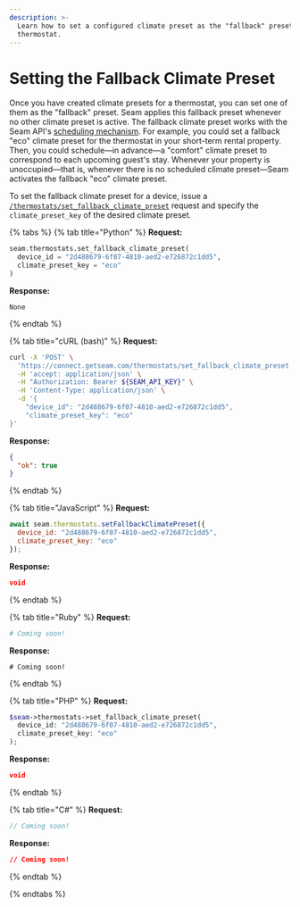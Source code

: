 ```yaml
---
description: >-
  Learn how to set a configured climate preset as the "fallback" preset for a
  thermostat.
---
```


# Setting the Fallback Climate Preset

Once you have created climate presets for a thermostat, you can set one of them as the "fallback" preset. Seam applies this fallback preset whenever no other climate preset is active. The fallback climate preset works with the Seam API's [scheduling mechanism](../creating-and-managing-thermostat-schedules.md). For example, you could set a fallback "eco" climate preset for the thermostat in your short-term rental property. Then, you could schedule—in advance—a "comfort" climate preset to correspond to each upcoming guest's stay. Whenever your property is unoccupied—that is, whenever there is no scheduled climate preset—Seam activates the fallback "eco" climate preset.

To set the fallback climate preset for a device, issue a [`/thermostats/set_fallback_climate_preset`](../../../api/thermostats/set\_fallback\_climate\_preset.md) request and specify the `climate_preset_key` of the desired climate preset.

{% tabs %}
{% tab title="Python" %}
**Request:**

```python
seam.thermostats.set_fallback_climate_preset(
  device_id = "2d488679-6f07-4810-aed2-e726872c1dd5",
  climate_preset_key = "eco"
)
```

**Response:**

```
None
```
{% endtab %}

{% tab title="cURL (bash)" %}
**Request:**

```bash
curl -X 'POST' \
  'https://connect.getseam.com/thermostats/set_fallback_climate_preset' \
  -H 'accept: application/json' \
  -H "Authorization: Bearer ${SEAM_API_KEY}" \
  -H 'Content-Type: application/json' \
  -d '{
    "device_id": "2d488679-6f07-4810-aed2-e726872c1dd5",
    "climate_preset_key": "eco"
}'
```

**Response:**

```json
{
  "ok": true
}
```
{% endtab %}

{% tab title="JavaScript" %}
**Request:**

```javascript
await seam.thermostats.setFallbackClimatePreset({
  device_id: "2d488679-6f07-4810-aed2-e726872c1dd5",
  climate_preset_key: "eco"
});
```

**Response:**

```json
void
```
{% endtab %}

{% tab title="Ruby" %}
**Request:**

```ruby
# Coming soon!
```

**Response:**

```
# Coming soon!
```
{% endtab %}

{% tab title="PHP" %}
**Request:**

```php
$seam->thermostats->set_fallback_climate_preset(
  device_id: "2d488679-6f07-4810-aed2-e726872c1dd5",
  climate_preset_key: "eco"
);
```

**Response:**

```json
void
```
{% endtab %}

{% tab title="C#" %}
**Request:**

```java
// Coming soon!
```

**Response:**

```json
// Coming soon!
```
{% endtab %}



{% endtabs %}
